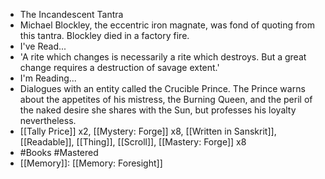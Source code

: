 - The Incandescent Tantra
- Michael Blockley, the eccentric iron magnate, was fond of quoting from this tantra. Blockley died in a factory fire.
- I've Read...
- 'A rite which changes is necessarily a rite which destroys. But a great change requires a destruction of savage extent.'
- I'm Reading...
- Dialogues with an entity called the Crucible Prince. The Prince warns about the appetites of his mistress, the Burning Queen, and the peril of the naked desire she shares with the Sun, but professes his loyalty nevertheless.
- [[Tally Price]] x2, [[Mystery: Forge]] x8, [[Written in Sanskrit]], [[Readable]], [[Thing]], [[Scroll]], [[Mastery: Forge]] x8
- #Books #Mastered
- [[Memory]]: [[Memory: Foresight]]